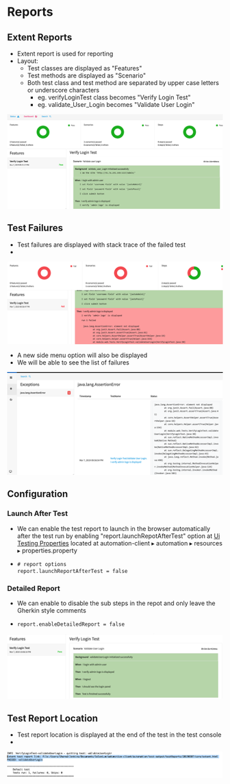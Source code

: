 # Reports

## Extent Reports

* Extent report is used for reporting
* Layout:
  * Test classes are displayed as "Features"
  * Test methods are displayed as "Scenario"
  * Both test class and test method are separated by upper case letters or underscore characters
    * eg. verifyLoginTest class becomes "Verify Login Test"
    * eg. validate\_User\_Login becomes "Validate User Login"

![](.gitbook/assets/image%20%283%29.png)

## Test Failures

* Test failures are displayed with stack trace of the failed test
* 
![](.gitbook/assets/image%20%2828%29.png)

* A new side menu option will also be displayed 
* We will be able to see the list of failures

![](.gitbook/assets/image%20%2819%29.png)

## Configuration

### Launch After Test

* We can enable the test report to launch in the browser automatically after the test run by enabling "report.launchRepotAfterTest" option at [Ui Testing Properties](https://ehsan-matean.gitbook.io/automationcore/~/edit/drafts/-L_QoVcSBVDLeifUW6pF/configuration/properties) located at automation-client⁩ ▸ ⁨automation⁩ ▸ ⁨resources⁩ ▸ properties.property
* ```text
  # report options
  report.launchReportAfterTest = false
  ```

### Detailed Report

* We can enable to disable the sub steps in the repot and only leave the Gherkin style comments
* ```text
  report.enableDetailedReport = false
  ```

![](.gitbook/assets/image%20%2821%29.png)

## Test Report Location

* Test report location is displayed at the end of the test in the test console
* 
![](.gitbook/assets/image%20%288%29.png)

